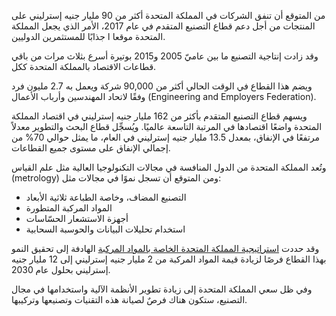 من المتوقع أن تنفق الشركات في المملكة المتحدة أكثر من 90 مليار جنيه إسترليني على المنتجات من أجل دعم قطاع التصنيع المتقدم في عام 2017، الأمر الذي يجعل المملكة المتحدة موقعا ا جذابًا للمستثمرين الدوليين.

وقد زادت إنتاجية التصنيع ما بين عاميّ 2005 و2015 بوتيرة أسرع بثلاث مرات من باقي قطاعات الاقتصاد بالمملكة المتحدة ككل.

ويضم هذا القطاع في الوقت الحالي أكثر من 90,000 شركة ويعمل به 2.7 مليون فرد وفقًا لاتحاد المهندسين وأرباب الأعمال (Engineering and Employers Federation).

ويسهم قطاع التصنيع المتقدم بأكثر من 162 مليار جنيه إسترليني في اقتصاد المملكة المتحدة واضعًا اقتصادها في المرتبة التاسعة عالميًا. ويُسجِّل قطاع البحث والتطوير معدلاً مرتفعًا في الإنفاق، بمعدل 13.5 مليار جنيه إسترليني في العام، ما يمثل حوالي 70% من إجمالي الإنفاق على مستوى جميع القطاعات.

وتُعد المملكة المتحدة من الدول المنافسة في مجالات التكنولوجيا العالية مثل علم القياس (metrology) ومن المتوقع أن تسجل نموًا في مجالات مثل:
- التصنيع المضاف، وخاصة الطباعة ثلاثية الأبعاد
- المواد المركبة المتطورة
- أجهزة الاستشعار الحسّاسات
- استخدام تحليلات البيانات والحوسبة السحابية

وقد حددت [استراتيجية المملكة المتحدة الخاصة بالمواد المركبة](https://compositesuk.co.uk/system/files/documents/Strategy%20final%20version_1.pdf) الهادفة إلى تحقيق النمو بهذا القطاع فرصًا لزيادة قيمة المواد المركبة من 2 مليار جنيه إسترليني إلى 12 مليار جنيه إسترليني بحلول عام 2030.

وفي ظل سعي المملكة المتحدة إلى زيادة تطوير الأنظمة الآلية واستخدامها في مجال التصنيع، ستكون هناك فرصٌ لصيانة هذه التقنيات وتصنيعها وتركيبها.
